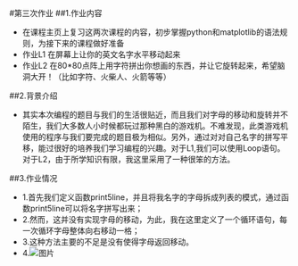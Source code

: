 #第三次作业
##1.作业内容
* 在课程主页上复习这两次课程的内容，初步掌握python和matplotlib的语法规则，为接下来的课程做好准备
* 作业L1 在屏幕上让你的英文名字水平移动起来
* 作业L2 在80*80点阵上用字符拼出你想画的东西，并让它旋转起来，希望脑洞大开！（比如字符、火柴人、火箭等等）

##2.背景介绍
* 其实本次编程的题目与我们的生活很贴近，而且我们对字母的移动和旋转并不陌生，我们大多数人小时候都玩过那种黑白的游戏机。不难发现，此类游戏机使用的程序与我们要完成的题目极为相似。另外，通过对对自己名字的拼写平移，能过很好的培养我们学习编程的兴趣。对于L1,我们可以使用Loop语句。对于L2，由于所学知识有限，我这里采用了一种很笨的方法。

##3.作业情况
* 1.首先我们定义函数print5line，并且将我名字的字母拆成列表的模式，通过函数print5line可以将名字拼写出来；
* 2.然而，这并没有实现字母的移动，为此，我在这里定义了一个循环语句，每一次循环字母整体向右移动一格；
* 3.这种方法主要的不足是没有使得字母返回移动。
* 4.![图片]()
